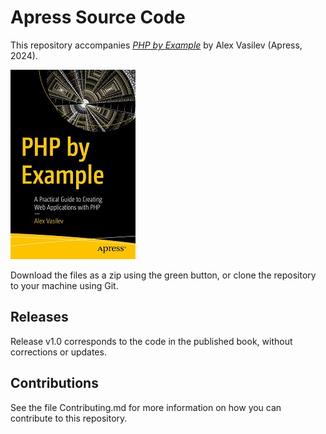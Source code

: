 # Apress Source Code

This repository accompanies [*PHP by Example*](https://www.link.springer.com/book/10.1007/979-8-8688-0258-4) by Alex Vasilev (Apress, 2024).

[comment]: #cover
![Cover image](979-8-8688-0257-7.jpg)

Download the files as a zip using the green button, or clone the repository to your machine using Git.

## Releases

Release v1.0 corresponds to the code in the published book, without corrections or updates.

## Contributions

See the file Contributing.md for more information on how you can contribute to this repository.